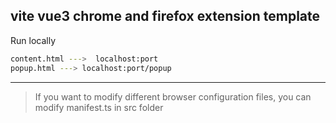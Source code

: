 ## vite vue3 chrome and firefox extension template 


Run locally

```bash
content.html --->  localhost:port
popup.html ---> localhost:port/popup
```

-----


> If you want to modify different browser configuration files, you can modify manifest.ts  in src folder